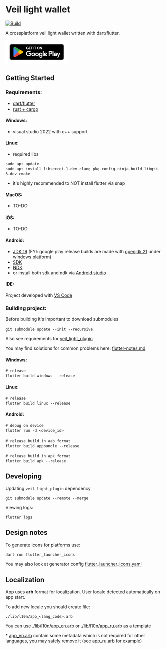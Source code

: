 # Veil light wallet
[![Build](https://github.com/steel97/veil_wallet/actions/workflows/build.yaml/badge.svg)](https://github.com/steel97/veil_wallet/actions/workflows/build.yaml)

A crossplatform veil light wallet written with dart/flutter.

[![Get Veil Wallet on Google Play](docs/images/google-play-badge_downscale.png)](https://play.google.com/store/apps/details?id=org.veilproject.wallet)

## Getting Started
### Requirements:
- [dart/flutter](https://docs.flutter.dev/get-started/install)
- [rust + cargo](https://www.rust-lang.org/tools/install)

#### Windows:
- visual studio 2022 with c++ support

#### Linux:
- required libs
```
sudo apt update
sudo apt install libsecret-1-dev clang pkg-config ninja-build libgtk-3-dev cmake
```
- it's highly recommended to NOT install flutter via snap

#### MacOS:
- TO-DO

#### iOS:
- TO-DO

#### Android:
- [JDK 19](https://jdk.java.net/19/) (FYI: google play release builds are made with [openjdk 21](https://jdk.java.net/21/) under windows platform)
- [SDK](https://developer.android.com/tools/releases/platform-tools)
- [NDK](https://developer.android.com/ndk)
- or install both sdk and ndk via [Android studio](https://developer.android.com/studio)

#### IDE:
Project developed with [VS Code](https://code.visualstudio.com/)

### Building project:
Before building it's important to download submodules
```
git submodule update --init --recursive
```

Also see requirements for [veil_light_plugin](https://github.com/steel97/veil_light_plugin)

You may find solutions for common problems here: [flutter-notes.md](docs/flutter-notes.md)

#### Windows:
```
# release
flutter build windows --release
```

#### Linux:
```
# release
flutter build linux --release
```

#### Android:
```
# debug on device
flutter run -d <device_id>

# release build in aab format
flutter build appbundle --release

# release build in apk format
flutter build apk --release
```

## Developing
Updating `veil_light_plugin` dependency
```
git submodule update --remote --merge
```

Viewing logs:
```
flutter logs
```

## Design notes
To generate icons for platforms use:
```
dart run flutter_launcher_icons
```
You may also look at generator config [flutter_launcher_icons.yaml](flutter_launcher_icons.yaml)

## Localization
App uses **arb** format for localization. User locale detected automatically on app start.

To add new locale you should create file:
```
./lib/l10n/app_<lang_code>.arb
```
You can use [./lib/l10n/app_en.arb](lib/l10n/app_en.arb) or [./lib/l10n/app_ru.arb](lib/l10n/app_ru.arb) as a template

\* [app_en.arb](lib/l10n/app_en.arb) contain some metadata which is not required for other languages, you may safely remove it (see [app_ru.arb](lib/l10n/app_ru.arb) for example)